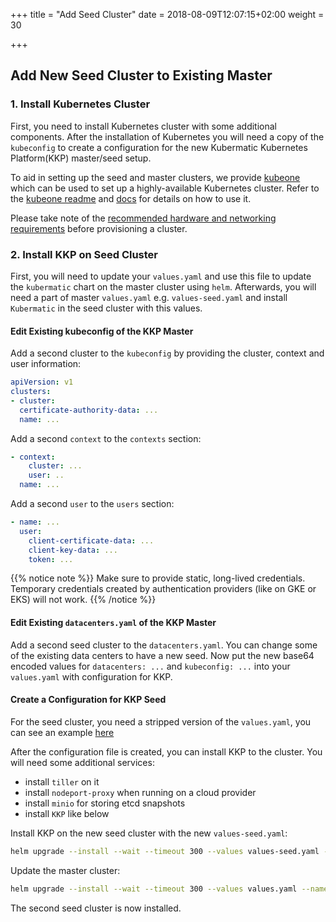 +++
title = "Add Seed Cluster"
date = 2018-08-09T12:07:15+02:00
weight = 30

+++

## Add New Seed Cluster to Existing Master

### 1. Install Kubernetes Cluster

First, you need to install Kubernetes cluster with some additional components. After the installation of Kubernetes you will need a copy of the `kubeconfig` to create a configuration for the new Kubermatic Kubernetes Platform(KKP) master/seed setup.

To aid in setting up the seed and master clusters, we provide [kubeone](https://github.com/kubermatic/kubeone/) which can be used to set up a highly-available Kubernetes cluster. Refer to the [kubeone readme](https://github.com/kubermatic/kubeone/) and [docs](https://github.com/kubermatic/kubeone/tree/master/docs) for details on
how to use it.

Please take note of the [recommended hardware and networking requirements](../../requirements/cluster_requirements/) before provisioning a cluster.

### 2. Install KKP on Seed Cluster

First, you will need to update your `values.yaml` and use this file to update the `kubermatic` chart on the master cluster using `helm`. Afterwards, you will need a part of master `values.yaml` e.g. `values-seed.yaml` and install `Kubermatic` in the seed cluster with this values.

#### Edit Existing kubeconfig of the KKP Master

Add a second cluster to the `kubeconfig` by providing the cluster, context and user information:

```yaml
apiVersion: v1
clusters:
- cluster:
  certificate-authority-data: ...
  name: ...
```

Add a second `context` to the `contexts` section:

```yaml
- context:
    cluster: ...
    user: ..
  name: ...
```

Add a second `user` to the `users` section:

```yaml
- name: ...
  user:
    client-certificate-data: ...
    client-key-data: ...
    token: ...
```

{{% notice note %}}
Make sure to provide static, long-lived credentials. Temporary credentials created by authentication providers (like on GKE or EKS) will not work.
{{% /notice %}}

#### Edit Existing `datacenters.yaml` of the KKP Master

Add a second seed cluster to the `datacenters.yaml`. You can change some of the existing data centers to have a new seed. Now put the new base64 encoded values for `datacenters: ...` and `kubeconfig: ...` into your `values.yaml` with configuration for KKP.

#### Create a Configuration for KKP Seed

For the seed cluster, you need a stripped version of the `values.yaml`, you can see an example [here](https://github.com/kubermatic/kubermatic-installer/blob/release/v2.8/values.seed.example.yaml)

After the configuration file is created, you can install KKP to the cluster. You will need some additional services:

* install `tiller` on it
* install `nodeport-proxy` when running on a cloud provider
* install `minio` for storing etcd snapshots
* install `KKP` like below

Install KKP on the new seed cluster with the new `values-seed.yaml`:

```bash
helm upgrade --install --wait --timeout 300 --values values-seed.yaml --namespace kubermatic kubermatic charts/kubermatic/
```

Update the master cluster:

```bash
helm upgrade --install --wait --timeout 300 --values values.yaml --namespace kubermatic kubermatic charts/kubermatic/
```

The second seed cluster is now installed.
